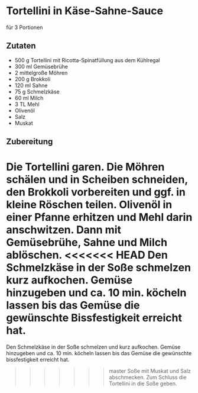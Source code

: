 # Tortellini in Käse-Sahne-Sauce

für 3 Portionen

## Zutaten

* 500 g Tortellini mit Ricotta-Spinatfüllung aus dem Kühlregal
* 300 ml Gemüsebrühe
* 2 mittelgroße Möhren
* 200 g Brokkoli
* 120 ml Sahne
* 75 g Schmelzkäse
* 60 ml Milch
* 3 TL Mehl
* Olivenöl
* Salz
* Muskat

## Zubereitung

Die Tortellini garen. Die Möhren schälen und in Scheiben schneiden, den Brokkoli vorbereiten und ggf. in kleine Röschen teilen.
Olivenöl in einer Pfanne erhitzen und Mehl darin anschwitzen. Dann mit Gemüsebrühe, Sahne und Milch ablöschen. 
<<<<<<< HEAD
Den Schmelzkäse in der Soße schmelzen kurz aufkochen. Gemüse hinzugeben und ca. 10 min. köcheln lassen bis das Gemüse die gewünschte Bissfestigkeit erreicht hat.
=======
Den Schmelzkäse in der Soße schmelzen und kurz aufkochen. Gemüse hinzugeben und ca. 10 min. köcheln lassen bis das Gemüse die gewünschte bissfestigkeit erreicht hat.
>>>>>>> master
Soße mit Muskat und Salz abschmecken. 
Zum Schluss die Tortellini in die Soße geben.
